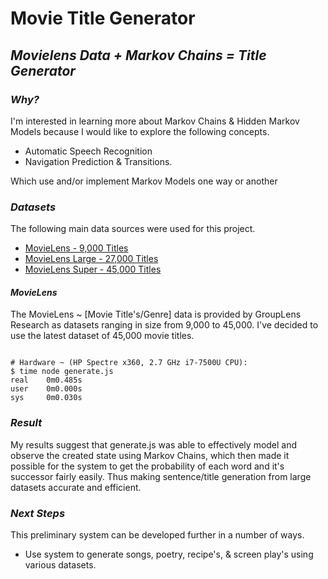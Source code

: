 # Movie Title Generator

## *Movielens Data + Markov Chains = Title Generator*


### *Why?*

I'm interested in learning more about Markov Chains & Hidden Markov Models because I would like to explore the following concepts.
 - Automatic Speech Recognition
 - Navigation Prediction & Transitions.

Which use and/or implement Markov Models one way or another

### *Datasets*

The following main data sources were used for this project.

- [MovieLens - 9,000 Titles](http://grouplens.org/datasets/movielens/)
- [MovieLens Large - 27,000 Titles](http://grouplens.org/datasets/movielens/20m/)
- [MovieLens Super - 45,000 Titles](http://grouplens.org/datasets/movielens/latest/)

#### *MovieLens*

The MovieLens ~ [Movie Title's/Genre] data is provided by GroupLens Research as datasets ranging in size from 9,000 to 45,000. I've decided to use the latest dataset of 45,000 movie titles.


```

# Hardware ~ (HP Spectre x360, 2.7 GHz i7-7500U CPU):
$ time node generate.js
real    0m0.485s
user    0m0.000s
sys     0m0.030s

```

<!-- ### *Implementation*

#### *Logic* -->


### *Result*

My results suggest that generate.js was able to effectively model and observe the created state using Markov Chains, which then made it possible for the system to get the probability of each word and it's successor fairly easily. Thus making sentence/title generation from large datasets accurate and efficient.

### *Next Steps*

This preliminary system can be developed further in a number of ways.

- Use system to generate songs, poetry, recipe's, & screen play's using various datasets.

